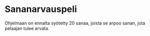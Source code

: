 # Sananarvauspeli
Ohjelmaan on ennalta syötetty 20 sanaa, joista se arpoo sanan, jota pelaajan tulee arvata.
